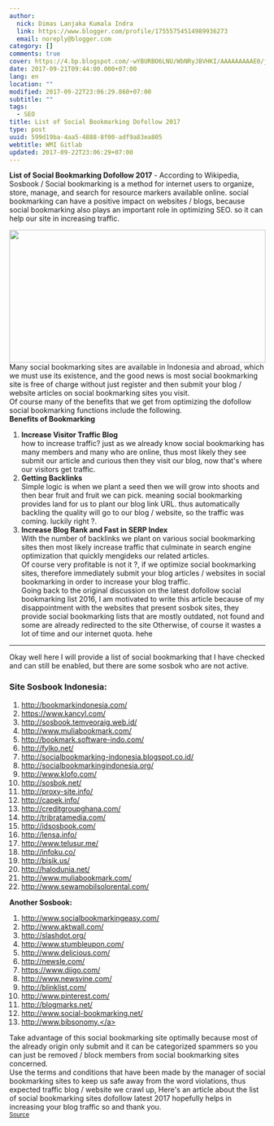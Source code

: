 ```yaml
---
author:
  nick: Dimas Lanjaka Kumala Indra
  link: https://www.blogger.com/profile/17555754514989936273
  email: noreply@blogger.com
category: []
comments: true
cover: https://4.bp.blogspot.com/-wYBURBO6LNU/WbNRyJBVHKI/AAAAAAAAAE0/jpCy2bnD9CY-322fJ6JcJdfEiH8MsXl9QCLcBGAs/s320/images%2B%252810%2529.jpg
date: 2017-09-21T09:44:00.000+07:00
lang: en
location: ""
modified: 2017-09-22T23:06:29.860+07:00
subtitle: ""
tags:
  - SEO
title: List of Social Bookmarking Dofollow 2017
type: post
uuid: 599d19ba-4aa5-4888-8f00-adf9a83ea805
webtitle: WMI Gitlab
updated: 2017-09-22T23:06:29+07:00
---
```


<b>List of Social Bookmarking Dofollow 2017</b> - According to Wikipedia, Sosbook / Social bookmarking is a method for internet users to organize, store, manage, and search for resource markers available online. social bookmarking can have a positive impact on websites / blogs, because social bookmarking also plays an important role in optimizing SEO. so it can help our site in increasing traffic.  <br><div class="separator"><a href="https://4.bp.blogspot.com/-wYBURBO6LNU/WbNRyJBVHKI/AAAAAAAAAE0/jpCy2bnD9CY-322fJ6JcJdfEiH8MsXl9QCLcBGAs/s1600/images%2B%252810%2529.jpg" imageanchor="1" rel="noopener noreferer nofollow"><img border="0" data-original-height="346" data-original-width="425" height="261" src="https://4.bp.blogspot.com/-wYBURBO6LNU/WbNRyJBVHKI/AAAAAAAAAE0/jpCy2bnD9CY-322fJ6JcJdfEiH8MsXl9QCLcBGAs/s320/images%2B%252810%2529.jpg" width="100%"></a></div>Many social bookmarking sites are available in Indonesia and abroad, which we must use its existence, and the good news is most social bookmarking site is free of charge without just register and then submit your blog / website articles on social bookmarking sites you visit.  <br>Of course many of the benefits that we get from optimizing the dofollow social bookmarking functions include the following. <br><b>Benefits of Bookmarking</b><br><ol><li><b>Increase Visitor Traffic Blog</b><br> how to increase traffic? just as we already know social bookmarking has many members and many who are online, thus most likely they see submit our article and curious then they visit our blog, now that's where our visitors get traffic.</li><li><b>Getting Backlinks</b><br> Simple logic is when we plant a seed then we will grow into shoots and then bear fruit and fruit we can pick. meaning social bookmarking provides land for us to plant our blog link URL. thus automatically backling the quality will go to our blog / website, so the traffic was coming. luckily right ?.</li><li><b>Increase Blog Rank and Fast in SERP Index</b><br> With the number of backlinks we plant on various social bookmarking sites then most likely increase traffic that culminate in search engine optimization that quickly mengideks our related articles.  <br>Of course very profitable is not it ?, if we optimize social bookmarking sites, therefore immediately submit your blog articles / websites in social bookmarking in order to increase your blog traffic.  <br>Going back to the original discussion on the latest dofollow social bookmarking list 2016, I am motivated to write this article because of my disappointment with the websites that present sosbok sites, they provide social bookmarking lists that are mostly outdated, not found and some are already redirected to the site Otherwise, of course it wastes a lot of time and our internet quota. hehe  </li></ol><hr>Okay well here I will provide a list of social bookmarking that I have checked and can still be enabled, but there are some sosbok who are not active. <br><h3>Site Sosbook Indonesia:</h3><ol><li><a href="http://bookmarkindonesia.com/" rel="noopener noreferer nofollow" target="_blank">http://bookmarkindonesia.com/</a></li><li><a href="https://www.kancyl.com/" rel="noopener noreferer nofollow" target="_blank">https://www.kancyl.com/</a></li><li><a href="http://sosbook.temveoraig.web.id/" rel="noopener noreferer nofollow" target="_blank">http://sosbook.temveoraig.web.id/</a></li><li><a href="http://www.muliabookmark.com/" rel="noopener noreferer nofollow" target="_blank">http://www.muliabookmark.com/</a></li><li><a href="http://bookmark.software-indo.com/" rel="noopener noreferer nofollow" target="_blank">http://bookmark.software-indo.com/</a></li><li><a href="http://fylko.net/" rel="noopener noreferer nofollow" target="_blank">http://fylko.net/</a></li><li><a href="http://socialbookmarking-indonesia.blogspot.co.id/" rel="noopener noreferer nofollow" target="_blank">http://socialbookmarking-indonesia.blogspot.co.id/</a></li><li><a href="http://socialbookmarkingindonesia.org/" rel="noopener noreferer nofollow" target="_blank">http://socialbookmarkingindonesia.org/</a></li><li><a href="http://www.klofo.com/" rel="noopener noreferer nofollow" target="_blank">http://www.klofo.com/</a></li><li><a href="http://sosbok.net/" rel="noopener noreferer nofollow" target="_blank">http://sosbok.net/</a></li><li><a href="http://proxy-site.info/" rel="noopener noreferer nofollow" target="_blank">http://proxy-site.info/</a></li><li><a href="http://capek.info/" rel="noopener noreferer nofollow" target="_blank">http://capek.info/</a></li><li><a href="http://creditgroupghana.com/" rel="noopener noreferer nofollow" target="_blank">http://creditgroupghana.com/</a></li><li><a href="http://tribratamedia.com/" rel="noopener noreferer nofollow" target="_blank">http://tribratamedia.com/</a></li><li><a href="http://idsosbook.com/" rel="noopener noreferer nofollow" target="_blank">http://idsosbook.com/</a></li><li><a href="http://lensa.info/" rel="noopener noreferer nofollow" target="_blank">http://lensa.info/</a></li><li><a href="http://www.telusur.me/" rel="noopener noreferer nofollow" target="_blank">http://www.telusur.me/</a></li><li><a href="http://infoku.co/" rel="noopener noreferer nofollow" target="_blank">http://infoku.co/</a></li><li><a href="http://bisik.us/" rel="noopener noreferer nofollow" target="_blank">http://bisik.us/</a></li><li><a href="http://halodunia.net/" rel="noopener noreferer nofollow" target="_blank">http://halodunia.net/</a></li><li><a href="http://www.muliabookmark.com/" rel="noopener noreferer nofollow" target="_blank">http://www.muliabookmark.com/</a></li><li><a href="http://www.sewamobilsolorental.com/" rel="noopener noreferer nofollow" target="_blank">http://www.sewamobilsolorental.com/</a></li></ol><b>Another Sosbook:</b><br><ol><li><a href="http://www.socialbookmarkingeasy.com/" rel="noopener noreferer nofollow" target="_blank">http://www.socialbookmarkingeasy.com/</a></li><li><a href="http://www.aktwall.com/" rel="noopener noreferer nofollow" target="_blank">http://www.aktwall.com/</a></li><li><a href="http://slashdot.org/" rel="noopener noreferer nofollow" target="_blank">http://slashdot.org/</a></li><li><a href="http://www.stumbleupon.com/" rel="noopener noreferer nofollow" target="_blank">http://www.stumbleupon.com/</a></li><li><a href="http://www.delicious.com/" rel="noopener noreferer nofollow" target="_blank">http://www.delicious.com/</a></li><li><a href="http://newsle.com/" rel="noopener noreferer nofollow" target="_blank">http://newsle.com/</a></li><li><a href="https://www.diigo.com/" rel="noopener noreferer nofollow" target="_blank">https://www.diigo.com/</a></li><li><a href="http://www.newsvine.com/" rel="noopener noreferer nofollow" target="_blank">http://www.newsvine.com/</a></li><li><a href="http://blinklist.com/" rel="noopener noreferer nofollow" target="_blank">http://blinklist.com/</a></li><li><a href="http://www.pinterest.com/" rel="noopener noreferer nofollow" target="_blank">http://www.pinterest.com/</a></li><li><a href="http://blogmarks.net/" rel="noopener noreferer nofollow" target="_blank">http://blogmarks.net/</a></li><li><a href="http://www.social-bookmarking.net/" rel="noopener noreferer nofollow" target="_blank">http://www.social-bookmarking.net/</a></li><li><a href="http://www.bibsonomy./" rel="noopener noreferer nofollow" target="_blank">http://www.bibsonomy.</a></li></ol>Take advantage of this social bookmarking site optimally because most of the already origin only submit and it can be categorized spammers so you can just be removed / block members from social bookmarking sites concerned.  <br>Use the terms and conditions that have been made by the manager of social bookmarking sites to keep us safe away from the word violations, thus expected traffic blog / website we crawl up, Here's an article about the list of social bookmarking sites dofollow latest 2017 hopefully helps in increasing your blog traffic so and thank you. <br><small><a href="http://www.droidindo.com/2016/01/daftar-social-bookmarking-dofollow.html?m=1" rel="noopener noreferer nofollow" title="source">Source</a></small>